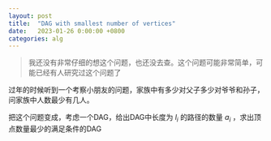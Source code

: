 ```yaml
---
layout: post
title:  "DAG with smallest number of vertices"
date:   2023-01-26 0:00:00 +0800
categories: alg
---
```


>我还没有非常仔细的想这个问题，也还没去查。这个问题可能非常简单，可能已经有人研究过这个问题了

过年的时候听到一个考察小朋友的问题，家族中有多少对父子多少对爷爷和孙子，问家族中人数最少有几人。

把这个问题变成，考虑一个DAG，给出DAG中长度为 $l_i$ 的路径的数量 $a_i$ ，求出顶点数量最少的满足条件的DAG